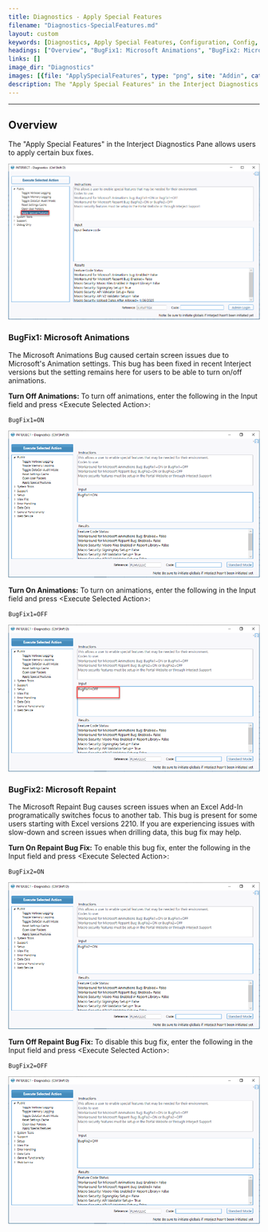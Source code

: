 ```yaml
---
title: Diagnostics - Apply Special Features
filename: "Diagnostics-SpecialFeatures.md"
layout: custom
keywords: [Diagnostics, Apply Special Features, Configuration, Config, animations, bug fix]
headings: ["Overview", "BugFix1: Microsoft Animations", "BugFix2: Microsoft Repaint"]
links: []
image_dir: "Diagnostics"
images: [{file: "ApplySpecialFeatures", type: "png", site: "Addin", cat: "Diagnostics", sub: "Apply Special Features", report: "", ribbon: "", config: ""},{file: "BugFix1On", type: "png", site: "Addin", cat: "Diagnostics", sub: "Apply Special Features", report: "", ribbon: "", config: ""},{file: "BugFix1Off", type: "png", site: "Addin", cat: "Diagnostics", sub: "Apply Special Features", report: "", ribbon: "", config: ""},{file: "BugFix2On", type: "png", site: "Addin", cat: "Diagnostics", sub: "Apply Special Features", report: "", ribbon: "", config: ""},{file: "BugFix2Off", type: "png", site: "Addin", cat: "Diagnostics", sub: "Apply Special Features", report: "", ribbon: "", config: ""}]
description: The "Apply Special Features" in the Interject Diagnostics Pane allows users to apply certain bux fixes.
---
```

* * *   

## Overview

The "Apply Special Features" in the Interject Diagnostics Pane allows users to apply certain bux fixes.

![](/images/Diagnostics/ApplySpecialFeatures.png)
<br>

### BugFix1: Microsoft Animations

The Microsoft Animations Bug caused certain screen issues due to Microsoft's Animation settings. This bug has been fixed in recent Interject versions but the setting remains here for users to be able to turn on/off animations.

**Turn Off Animations:** To turn off animations, enter the following in the Input field and press &lt;Execute Selected Action&gt;:

```
BugFix1=ON
```

![](/images/Diagnostics/BugFix1On.png)
<br>

**Turn On Animations:** To turn on animations, enter the following in the Input field and press &lt;Execute Selected Action&gt;:

```
BugFix1=OFF
```

![](/images/Diagnostics/BugFix1Off.png)
<br>

### BugFix2: Microsoft Repaint

The Microsoft Repaint Bug causes screen issues when an Excel Add-In programatically switches focus to another tab. This bug is present for some users starting with Excel versions 2210. If you are experiencing issues with slow-down and screen issues when drilling data, this bug fix may help.

**Turn On Repaint Bug Fix:** To enable this bug fix, enter the following in the Input field and press &lt;Execute Selected Action&gt;:

```
BugFix2=ON
```

![](/images/Diagnostics/BugFix2On.png)
<br>

**Turn Off Repaint Bug Fix:** To disable this bug fix, enter the following in the Input field and press &lt;Execute Selected Action&gt;:

```
BugFix2=OFF
```

![](/images/Diagnostics/BugFix2Off.png)
<br>

